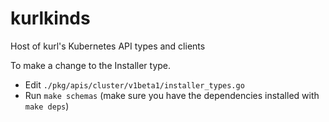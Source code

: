 # kurlkinds
Host of kurl's Kubernetes API types and clients

To make a change to the Installer type.

- Edit `./pkg/apis/cluster/v1beta1/installer_types.go`
- Run `make schemas` (make sure you have the dependencies installed with `make deps`)
